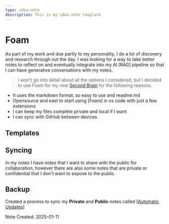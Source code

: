 ```yaml
---
type: idea-note
description: This is my idea note template
---
```


# Foam

As part of my work and due partly to my personality, I do a lot of discovery and research through out the day.  I was looking for a way to take better notes to reflect on and eventually integrate into my AI [RAG] pipeline so that I can have generative conversations with my notes.  

> I won't go into detail about all the options I considered, but I decided to use Foam for my new [Second Brain](../readme.md) for the following reasons.

- It uses the markdown format, so easy to use and readme.md
- Opensource and east to start using [Foam] in vs code with just a few extensions
- I can keep my files complete private and local if I want
- I can sync with GitHub between devices.

## Templates


## Syncing

In my notes I have notes that I want to share with the public for collaboration, however there are also some notes that are private or confidential that I don't want to expose to the public.

## Backup

Created a process to sync my **Private** and **Public** notes called [[Automatic Updates]]

Note Created: 2025-01-11

[//begin]: # "Autogenerated link references for markdown compatibility"
[Automatic Updates]: <Automatic Updates.md> "Automatic Updates"
[//end]: # "Autogenerated link references"
